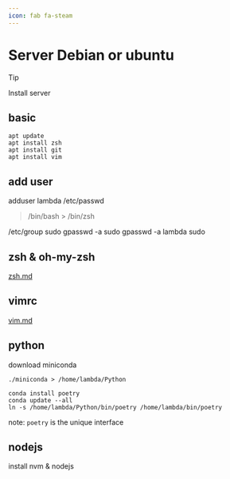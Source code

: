 ```yaml
---
icon: fab fa-steam
---
```


# Server Debian or ubuntu

> [!TIP]
> Install server

## basic

```
apt update
apt install zsh
apt install git
apt install vim
```

## add user

adduser lambda
/etc/passwd
> /bin/bash > /bin/zsh

/etc/group
sudo gpasswd -a <username> <groupname>
sudo gpasswd -a lambda sudo

## zsh & oh-my-zsh

[zsh.md](/lambda/zsh.md)

## vimrc

[vim.md](/lambda/vi.md)

## python

download miniconda

```shell
./miniconda > /home/lambda/Python

conda install poetry
conda update --all
ln -s /home/lambda/Python/bin/poetry /home/lambda/bin/poetry
```

note: `poetry` is the unique interface

## nodejs

install nvm & nodejs

